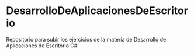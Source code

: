 # DesarrolloDeAplicacionesDeEscritorio
Repositorio para subir los ejercicios de la materia de Desarrollo de Aplicaciones de Escritorio C#.
